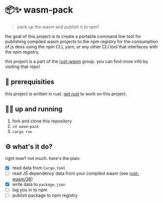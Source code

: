 # 📦✨  wasm-pack
> pack up the wasm and publish it to npm!

the goal of this project is to create a portable command line tool
for publishing compiled wasm projects to the npm registry for the consumption
of js devs using the npm CLI, yarn, or any other CLI tool that interfaces
with the npm registry.

this project is a part of the [rust-wasm] group. you can find more info by
visiting that repo!

[rust-wasm]: https://github.com/rust-lang-nursery/rust-wasm/

## 🔮 prerequisities

this project is written in rust. [get rust] to work on this project.

[get rust]: https://www.rustup.rs/

## 🏃‍♀️ up and running

1. fork and clone this repository
2. `cd wasm-pack`
3. `cargo run`

## ⚙️ what's it do?

right now? not much. here's the plan:

- [x] read data from `Cargo.toml`
- [ ] read JS dependency data from your compiled wasm (see [rust-wasm/36])
- [x] write data to `package.json`
- [ ] log you in to npm
- [ ] publish package to npm registry

[rust-wasm/36]: https://github.com/rust-lang-nursery/rust-wasm/issues/36
